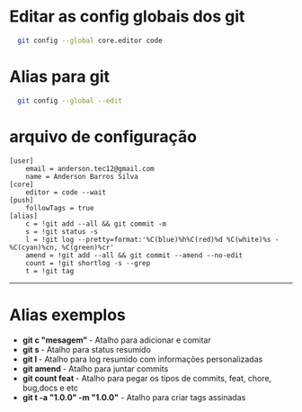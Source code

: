 # Editar as config globais dos git 
```bash
  git config --global core.editor code
```

# Alias para git 
```bash
  git config --global --edit
```

# arquivo de configuração 
```.gitconfig
[user]
	email = anderson.tec12@gmail.com
	name = Anderson Barros Silva
[core]
	editor = code --wait
[push]
	followTags = true
[alias]
	c = !git add --all && git commit -m
	s = !git status -s
	l = !git log --pretty=format:'%C(blue)%h%C(red)%d %C(white)%s - %C(cyan)%cn, %C(green)%cr'
	amend = !git add --all && git commit --amend --no-edit
	count = !git shortlog -s --grep
	t = !git tag 
```

<hr />

# Alias exemplos 

<ul>
  <li><strong> git c "mesagem" </strong> - Atalho para adicionar e comitar</li>
  <li><strong> git s </strong> - Atalho para status resumido</li>
  <li><strong> git l </strong> - Atalho para log resumido com informações personalizadas</li>
  <li><strong> git amend </strong> - Atalho para juntar commits</li>
  <li><strong> git count feat </strong> - Atalho para pegar os tipos de commits, feat, chore, bug,docs e etc</li>
  <li><strong> git t -a "1.0.0" -m "1.0.0"</strong> - Atalho para criar tags assinadas </li>
</ul>